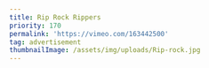 ```yaml
---
title: Rip Rock Rippers
priority: 170
permalink: 'https://vimeo.com/163442500'
tag: advertisement
thumbnailImage: /assets/img/uploads/Rip-rock.jpg
---
```


